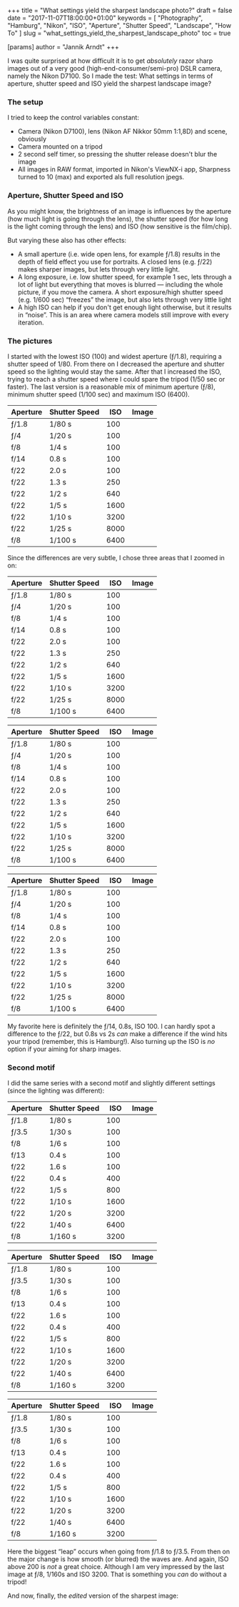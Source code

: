 +++
title = "What settings yield the sharpest landscape photo?"
draft = false
date = "2017-11-07T18:00:00+01:00"
keywords = [ "Photography", "Hamburg", "Nikon", "ISO", "Aperture", "Shutter Speed", "Landscape", "How To" ]
slug = "what_settings_yield_the_sharpest_landscape_photo"
toc = true

[params]
  author = "Jannik Arndt"
+++

I was quite surprised at how difficult it is to get _absolutely_ razor sharp images out of a very good (high-end-consumer/semi-pro) DSLR camera, namely the Nikon D7100. So I made the test: What settings in terms of aperture, shutter speed and ISO yield the sharpest landscape image?

<!--more-->

### The setup

I tried to keep the control variables constant:

* Camera (Nikon D7100), lens (Nikon AF Nikkor 50mm 1:1,8D) and scene, obviously
* Camera mounted on a tripod
* 2 second self timer, so pressing the shutter release doesn't blur the image
* All images in RAW format, imported in Nikon's ViewNX-i app, Sharpness turned to 10 (max) and exported als full resolution jpegs.

### Aperture, Shutter Speed and ISO

As you might know, the brightness of an image is influences by the aperture (how much light is going through the lens), the shutter speed (for how long is the light coming through the lens) and ISO (how sensitive is the film/chip).

But varying these also has other effects:

* A small aperture (i.e. wide open lens, for example ƒ/1.8) results in the depth of field effect you use for portraits. A closed lens (e.g. ƒ/22) makes sharper images, but lets through very little light.
* A long exposure, i.e. low shutter speed, for example 1 sec, lets through a lot of light but everything that moves is blurred — including the whole picture, if you move the camera. A short exposure/high shutter speed (e.g. 1/600 sec) “freezes” the image, but also lets through very little light
* A high ISO can help if you don't get enough light otherwise, but it results in “noise”. This is an area where camera models still improve with every iteration.

### The pictures

I started with the lowest ISO (100) and widest aperture (ƒ/1.8), requiring a shutter speed of 1/80. From there on I decreased the aperture and shutter speed so the lighting would stay the same. After that I increased the ISO, trying to reach a shutter speed where I could spare the tripod (1/50 sec or faster). The last version is a reasonable mix of minimum aperture (ƒ/8), minimum shutter speed (1/100 sec) and maximum ISO (6400).

| Aperture | Shutter Speed |  ISO | Image |
| -------- | ------------- | ---- | ----- |
| ƒ/1.8    | 1/80 s        |  100 | <a href="/blog/2017/11/sharpest_photo/DSC_0119.jpg"><img src="/blog/2017/11/sharpest_photo/DSC_0119.jpg" alt=""></a> |
| ƒ/4      | 1/20 s        |  100 | <a href="/blog/2017/11/sharpest_photo/DSC_0122.jpg"><img src="/blog/2017/11/sharpest_photo/DSC_0122.jpg" alt=""></a> |
| f/8      | 1/4 s         |  100 | <a href="/blog/2017/11/sharpest_photo/DSC_0125.jpg"><img src="/blog/2017/11/sharpest_photo/DSC_0125.jpg" alt=""></a> |
| f/14     | 0.8 s         |  100 | <a href="/blog/2017/11/sharpest_photo/DSC_0126.jpg"><img src="/blog/2017/11/sharpest_photo/DSC_0126.jpg" alt=""></a> |
| f/22     | 2.0 s         |  100 | <a href="/blog/2017/11/sharpest_photo/DSC_0130.jpg"><img src="/blog/2017/11/sharpest_photo/DSC_0130.jpg" alt=""></a> |
| f/22     | 1.3 s         |  250 | <a href="/blog/2017/11/sharpest_photo/DSC_0132.jpg"><img src="/blog/2017/11/sharpest_photo/DSC_0132.jpg" alt=""></a> |
| f/22     | 1/2 s         |  640 | <a href="/blog/2017/11/sharpest_photo/DSC_0133.jpg"><img src="/blog/2017/11/sharpest_photo/DSC_0133.jpg" alt=""></a> |
| f/22     | 1/5 s         | 1600 | <a href="/blog/2017/11/sharpest_photo/DSC_0134.jpg"><img src="/blog/2017/11/sharpest_photo/DSC_0134.jpg" alt=""></a> |
| f/22     | 1/10 s        | 3200 | <a href="/blog/2017/11/sharpest_photo/DSC_0136.jpg"><img src="/blog/2017/11/sharpest_photo/DSC_0136.jpg" alt=""></a> |
| f/22     | 1/25 s        | 8000 | <a href="/blog/2017/11/sharpest_photo/DSC_0138.jpg"><img src="/blog/2017/11/sharpest_photo/DSC_0138.jpg" alt=""></a> |
| f/8      | 1/100 s       | 6400 | <a href="/blog/2017/11/sharpest_photo/DSC_0142.jpg"><img src="/blog/2017/11/sharpest_photo/DSC_0142.jpg" alt=""></a> |

Since the differences are very subtle, I chose three areas that I zoomed in on:

| Aperture | Shutter Speed |  ISO | Image |
| -------- | ------------- | ---- | ----- |
| ƒ/1.8    | 1/80 s        |  100 | <a href="/blog/2017/11/sharpest_photo/DSC_0119_cropped_1.jpg"><img src="/blog/2017/11/sharpest_photo/DSC_0119_cropped_1.jpg" alt=""></a> |
| ƒ/4      | 1/20 s        |  100 | <a href="/blog/2017/11/sharpest_photo/DSC_0122_cropped_1.jpg"><img src="/blog/2017/11/sharpest_photo/DSC_0122_cropped_1.jpg" alt=""></a> |
| f/8      | 1/4 s         |  100 | <a href="/blog/2017/11/sharpest_photo/DSC_0125_cropped_1.jpg"><img src="/blog/2017/11/sharpest_photo/DSC_0125_cropped_1.jpg" alt=""></a> |
| f/14     | 0.8 s         |  100 | <a href="/blog/2017/11/sharpest_photo/DSC_0126_cropped_1.jpg"><img src="/blog/2017/11/sharpest_photo/DSC_0126_cropped_1.jpg" alt=""></a> |
| f/22     | 2.0 s         |  100 | <a href="/blog/2017/11/sharpest_photo/DSC_0130_cropped_1.jpg"><img src="/blog/2017/11/sharpest_photo/DSC_0130_cropped_1.jpg" alt=""></a> |
| f/22     | 1.3 s         |  250 | <a href="/blog/2017/11/sharpest_photo/DSC_0132_cropped_1.jpg"><img src="/blog/2017/11/sharpest_photo/DSC_0132_cropped_1.jpg" alt=""></a> |
| f/22     | 1/2 s         |  640 | <a href="/blog/2017/11/sharpest_photo/DSC_0133_cropped_1.jpg"><img src="/blog/2017/11/sharpest_photo/DSC_0133_cropped_1.jpg" alt=""></a> |
| f/22     | 1/5 s         | 1600 | <a href="/blog/2017/11/sharpest_photo/DSC_0134_cropped_1.jpg"><img src="/blog/2017/11/sharpest_photo/DSC_0134_cropped_1.jpg" alt=""></a> |
| f/22     | 1/10 s        | 3200 | <a href="/blog/2017/11/sharpest_photo/DSC_0136_cropped_1.jpg"><img src="/blog/2017/11/sharpest_photo/DSC_0136_cropped_1.jpg" alt=""></a> |
| f/22     | 1/25 s        | 8000 | <a href="/blog/2017/11/sharpest_photo/DSC_0138_cropped_1.jpg"><img src="/blog/2017/11/sharpest_photo/DSC_0138_cropped_1.jpg" alt=""></a> |
| f/8      | 1/100 s       | 6400 | <a href="/blog/2017/11/sharpest_photo/DSC_0142_cropped_1.jpg"><img src="/blog/2017/11/sharpest_photo/DSC_0142_cropped_1.jpg" alt=""></a> |

| Aperture | Shutter Speed |  ISO | Image |
| -------- | ------------- | ---- | ----- |
| ƒ/1.8    | 1/80 s        |  100 | <a href="/blog/2017/11/sharpest_photo/DSC_0119_cropped_2.jpg"><img src="/blog/2017/11/sharpest_photo/DSC_0119_cropped_2.jpg" alt=""></a> |
| ƒ/4      | 1/20 s        |  100 | <a href="/blog/2017/11/sharpest_photo/DSC_0122_cropped_2.jpg"><img src="/blog/2017/11/sharpest_photo/DSC_0122_cropped_2.jpg" alt=""></a> |
| f/8      | 1/4 s         |  100 | <a href="/blog/2017/11/sharpest_photo/DSC_0125_cropped_2.jpg"><img src="/blog/2017/11/sharpest_photo/DSC_0125_cropped_2.jpg" alt=""></a> |
| f/14     | 0.8 s         |  100 | <a href="/blog/2017/11/sharpest_photo/DSC_0126_cropped_2.jpg"><img src="/blog/2017/11/sharpest_photo/DSC_0126_cropped_2.jpg" alt=""></a> |
| f/22     | 2.0 s         |  100 | <a href="/blog/2017/11/sharpest_photo/DSC_0130_cropped_2.jpg"><img src="/blog/2017/11/sharpest_photo/DSC_0130_cropped_2.jpg" alt=""></a> |
| f/22     | 1.3 s         |  250 | <a href="/blog/2017/11/sharpest_photo/DSC_0132_cropped_2.jpg"><img src="/blog/2017/11/sharpest_photo/DSC_0132_cropped_2.jpg" alt=""></a> |
| f/22     | 1/2 s         |  640 | <a href="/blog/2017/11/sharpest_photo/DSC_0133_cropped_2.jpg"><img src="/blog/2017/11/sharpest_photo/DSC_0133_cropped_2.jpg" alt=""></a> |
| f/22     | 1/5 s         | 1600 | <a href="/blog/2017/11/sharpest_photo/DSC_0134_cropped_2.jpg"><img src="/blog/2017/11/sharpest_photo/DSC_0134_cropped_2.jpg" alt=""></a> |
| f/22     | 1/10 s        | 3200 | <a href="/blog/2017/11/sharpest_photo/DSC_0136_cropped_2.jpg"><img src="/blog/2017/11/sharpest_photo/DSC_0136_cropped_2.jpg" alt=""></a> |
| f/22     | 1/25 s        | 8000 | <a href="/blog/2017/11/sharpest_photo/DSC_0138_cropped_2.jpg"><img src="/blog/2017/11/sharpest_photo/DSC_0138_cropped_2.jpg" alt=""></a> |
| f/8      | 1/100 s       | 6400 | <a href="/blog/2017/11/sharpest_photo/DSC_0142_cropped_2.jpg"><img src="/blog/2017/11/sharpest_photo/DSC_0142_cropped_2.jpg" alt=""></a> |

| Aperture | Shutter Speed |  ISO | Image |
| -------- | ------------- | ---- | ----- |
| ƒ/1.8    | 1/80 s        |  100 | <a href="/blog/2017/11/sharpest_photo/DSC_0119_cropped_3.jpg"><img src="/blog/2017/11/sharpest_photo/DSC_0119_cropped_3.jpg" alt=""></a> |
| ƒ/4      | 1/20 s        |  100 | <a href="/blog/2017/11/sharpest_photo/DSC_0122_cropped_3.jpg"><img src="/blog/2017/11/sharpest_photo/DSC_0122_cropped_3.jpg" alt=""></a> |
| f/8      | 1/4 s         |  100 | <a href="/blog/2017/11/sharpest_photo/DSC_0125_cropped_3.jpg"><img src="/blog/2017/11/sharpest_photo/DSC_0125_cropped_3.jpg" alt=""></a> |
| f/14     | 0.8 s         |  100 | <a href="/blog/2017/11/sharpest_photo/DSC_0126_cropped_3.jpg"><img src="/blog/2017/11/sharpest_photo/DSC_0126_cropped_3.jpg" alt=""></a> |
| f/22     | 2.0 s         |  100 | <a href="/blog/2017/11/sharpest_photo/DSC_0130_cropped_3.jpg"><img src="/blog/2017/11/sharpest_photo/DSC_0130_cropped_3.jpg" alt=""></a> |
| f/22     | 1.3 s         |  250 | <a href="/blog/2017/11/sharpest_photo/DSC_0132_cropped_3.jpg"><img src="/blog/2017/11/sharpest_photo/DSC_0132_cropped_3.jpg" alt=""></a> |
| f/22     | 1/2 s         |  640 | <a href="/blog/2017/11/sharpest_photo/DSC_0133_cropped_3.jpg"><img src="/blog/2017/11/sharpest_photo/DSC_0133_cropped_3.jpg" alt=""></a> |
| f/22     | 1/5 s         | 1600 | <a href="/blog/2017/11/sharpest_photo/DSC_0134_cropped_3.jpg"><img src="/blog/2017/11/sharpest_photo/DSC_0134_cropped_3.jpg" alt=""></a> |
| f/22     | 1/10 s        | 3200 | <a href="/blog/2017/11/sharpest_photo/DSC_0136_cropped_3.jpg"><img src="/blog/2017/11/sharpest_photo/DSC_0136_cropped_3.jpg" alt=""></a> |
| f/22     | 1/25 s        | 8000 | <a href="/blog/2017/11/sharpest_photo/DSC_0138_cropped_3.jpg"><img src="/blog/2017/11/sharpest_photo/DSC_0138_cropped_3.jpg" alt=""></a> |
| f/8      | 1/100 s       | 6400 | <a href="/blog/2017/11/sharpest_photo/DSC_0142_cropped_3.jpg"><img src="/blog/2017/11/sharpest_photo/DSC_0142_cropped_3.jpg" alt=""></a> |

My favorite here is definitely the ƒ/14, 0.8s, ISO 100. I can hardly spot a difference to the ƒ/22, but 0.8s vs 2s _can_ make a difference if the wind hits your tripod (remember, this is Hamburg!).
Also turning up the ISO is _no_ option if your aiming for sharp images.

### Second motif

I did the same series with a second motif and slightly different settings (since the lighting was different):

| Aperture | Shutter Speed |  ISO | Image |
| -------- | ------------- | ---- | ----- |
| ƒ/1.8    | 1/80 s        |  100 | <a href="/blog/2017/11/sharpest_photo/DSC_0144.jpg"><img src="/blog/2017/11/sharpest_photo/DSC_0144.jpg" alt=""></a> |
| ƒ/3.5    | 1/30 s        |  100 | <a href="/blog/2017/11/sharpest_photo/DSC_0147.jpg"><img src="/blog/2017/11/sharpest_photo/DSC_0147.jpg" alt=""></a> |
| f/8      | 1/6 s         |  100 | <a href="/blog/2017/11/sharpest_photo/DSC_0149.jpg"><img src="/blog/2017/11/sharpest_photo/DSC_0149.jpg" alt=""></a> |
| f/13     | 0.4 s         |  100 | <a href="/blog/2017/11/sharpest_photo/DSC_0150.jpg"><img src="/blog/2017/11/sharpest_photo/DSC_0150.jpg" alt=""></a> |
| f/22     | 1.6 s         |  100 | <a href="/blog/2017/11/sharpest_photo/DSC_0152.jpg"><img src="/blog/2017/11/sharpest_photo/DSC_0152.jpg" alt=""></a> |
| f/22     | 0.4 s         |  400 | <a href="/blog/2017/11/sharpest_photo/DSC_0154.jpg"><img src="/blog/2017/11/sharpest_photo/DSC_0154.jpg" alt=""></a> |
| f/22     | 1/5 s         |  800 | <a href="/blog/2017/11/sharpest_photo/DSC_0155.jpg"><img src="/blog/2017/11/sharpest_photo/DSC_0155.jpg" alt=""></a> |
| f/22     | 1/10 s        | 1600 | <a href="/blog/2017/11/sharpest_photo/DSC_0156.jpg"><img src="/blog/2017/11/sharpest_photo/DSC_0156.jpg" alt=""></a> |
| f/22     | 1/20 s        | 3200 | <a href="/blog/2017/11/sharpest_photo/DSC_0157.jpg"><img src="/blog/2017/11/sharpest_photo/DSC_0157.jpg" alt=""></a> |
| f/22     | 1/40 s        | 6400 | <a href="/blog/2017/11/sharpest_photo/DSC_0158.jpg"><img src="/blog/2017/11/sharpest_photo/DSC_0158.jpg" alt=""></a> |
| f/8      | 1/160 s       | 3200 | <a href="/blog/2017/11/sharpest_photo/DSC_0162.jpg"><img src="/blog/2017/11/sharpest_photo/DSC_0162.jpg" alt=""></a> |

| Aperture | Shutter Speed |  ISO | Image |
| -------- | ------------- | ---- | ----- |
| ƒ/1.8    | 1/80 s        |  100 | <a href="/blog/2017/11/sharpest_photo/DSC_0144_cropped_1.jpg"><img src="/blog/2017/11/sharpest_photo/DSC_0144_cropped_1.jpg" alt=""></a> |
| ƒ/3.5    | 1/30 s        |  100 | <a href="/blog/2017/11/sharpest_photo/DSC_0147_cropped_1.jpg"><img src="/blog/2017/11/sharpest_photo/DSC_0147_cropped_1.jpg" alt=""></a> |
| f/8      | 1/6 s         |  100 | <a href="/blog/2017/11/sharpest_photo/DSC_0149_cropped_1.jpg"><img src="/blog/2017/11/sharpest_photo/DSC_0149_cropped_1.jpg" alt=""></a> |
| f/13     | 0.4 s         |  100 | <a href="/blog/2017/11/sharpest_photo/DSC_0150_cropped_1.jpg"><img src="/blog/2017/11/sharpest_photo/DSC_0150_cropped_1.jpg" alt=""></a> |
| f/22     | 1.6 s         |  100 | <a href="/blog/2017/11/sharpest_photo/DSC_0152_cropped_1.jpg"><img src="/blog/2017/11/sharpest_photo/DSC_0152_cropped_1.jpg" alt=""></a> |
| f/22     | 0.4 s         |  400 | <a href="/blog/2017/11/sharpest_photo/DSC_0154_cropped_1.jpg"><img src="/blog/2017/11/sharpest_photo/DSC_0154_cropped_1.jpg" alt=""></a> |
| f/22     | 1/5 s         |  800 | <a href="/blog/2017/11/sharpest_photo/DSC_0155_cropped_1.jpg"><img src="/blog/2017/11/sharpest_photo/DSC_0155_cropped_1.jpg" alt=""></a> |
| f/22     | 1/10 s        | 1600 | <a href="/blog/2017/11/sharpest_photo/DSC_0156_cropped_1.jpg"><img src="/blog/2017/11/sharpest_photo/DSC_0156_cropped_1.jpg" alt=""></a> |
| f/22     | 1/20 s        | 3200 | <a href="/blog/2017/11/sharpest_photo/DSC_0157_cropped_1.jpg"><img src="/blog/2017/11/sharpest_photo/DSC_0157_cropped_1.jpg" alt=""></a> |
| f/22     | 1/40 s        | 6400 | <a href="/blog/2017/11/sharpest_photo/DSC_0158_cropped_1.jpg"><img src="/blog/2017/11/sharpest_photo/DSC_0158_cropped_1.jpg" alt=""></a> |
| f/8      | 1/160 s       | 3200 | <a href="/blog/2017/11/sharpest_photo/DSC_0162_cropped_1.jpg"><img src="/blog/2017/11/sharpest_photo/DSC_0162_cropped_1.jpg" alt=""></a> |

| Aperture | Shutter Speed |  ISO | Image |
| -------- | ------------- | ---- | ----- |
| ƒ/1.8    | 1/80 s        |  100 | <a href="/blog/2017/11/sharpest_photo/DSC_0144_cropped_2.jpg"><img src="/blog/2017/11/sharpest_photo/DSC_0144_cropped_2.jpg" alt=""></a> |
| ƒ/3.5    | 1/30 s        |  100 | <a href="/blog/2017/11/sharpest_photo/DSC_0147_cropped_2.jpg"><img src="/blog/2017/11/sharpest_photo/DSC_0147_cropped_2.jpg" alt=""></a> |
| f/8      | 1/6 s         |  100 | <a href="/blog/2017/11/sharpest_photo/DSC_0149_cropped_2.jpg"><img src="/blog/2017/11/sharpest_photo/DSC_0149_cropped_2.jpg" alt=""></a> |
| f/13     | 0.4 s         |  100 | <a href="/blog/2017/11/sharpest_photo/DSC_0150_cropped_2.jpg"><img src="/blog/2017/11/sharpest_photo/DSC_0150_cropped_2.jpg" alt=""></a> |
| f/22     | 1.6 s         |  100 | <a href="/blog/2017/11/sharpest_photo/DSC_0152_cropped_2.jpg"><img src="/blog/2017/11/sharpest_photo/DSC_0152_cropped_2.jpg" alt=""></a> |
| f/22     | 0.4 s         |  400 | <a href="/blog/2017/11/sharpest_photo/DSC_0154_cropped_2.jpg"><img src="/blog/2017/11/sharpest_photo/DSC_0154_cropped_2.jpg" alt=""></a> |
| f/22     | 1/5 s         |  800 | <a href="/blog/2017/11/sharpest_photo/DSC_0155_cropped_2.jpg"><img src="/blog/2017/11/sharpest_photo/DSC_0155_cropped_2.jpg" alt=""></a> |
| f/22     | 1/10 s        | 1600 | <a href="/blog/2017/11/sharpest_photo/DSC_0156_cropped_2.jpg"><img src="/blog/2017/11/sharpest_photo/DSC_0156_cropped_2.jpg" alt=""></a> |
| f/22     | 1/20 s        | 3200 | <a href="/blog/2017/11/sharpest_photo/DSC_0157_cropped_2.jpg"><img src="/blog/2017/11/sharpest_photo/DSC_0157_cropped_2.jpg" alt=""></a> |
| f/22     | 1/40 s        | 6400 | <a href="/blog/2017/11/sharpest_photo/DSC_0158_cropped_2.jpg"><img src="/blog/2017/11/sharpest_photo/DSC_0158_cropped_2.jpg" alt=""></a> |
| f/8      | 1/160 s       | 3200 | <a href="/blog/2017/11/sharpest_photo/DSC_0162_cropped_2.jpg"><img src="/blog/2017/11/sharpest_photo/DSC_0162_cropped_2.jpg" alt=""></a> |

Here the biggest “leap” occurs when going from ƒ/1.8 to ƒ/3.5. From then on the major change is how smooth (or blurred) the waves are. And again, ISO above 200 is _not_ a great choice. Although I am very impressed by the last image at ƒ/8, 1/160s and ISO 3200. That is something you _can_ do without a tripod!

And now, finally, the _edited_ version of the sharpest image:

<a href="/blog/2017/11/hausmeisterwohnung.jpg"><img src="/blog/2017/11/hausmeisterwohnung.jpg" alt=""></a>